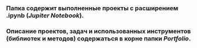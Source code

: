 ### Папка содержит выполненные проекты c расширением .ipynb (_Jupiter Notebook_).
### Описание проектов, задач и использованных инструментов (библиотек и методов) содержаться в корне папки _Portfolio_. 
